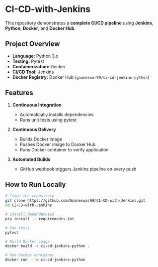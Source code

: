 # CI-CD-with-Jenkins

This repository demonstrates a **complete CI/CD pipeline** using **Jenkins**, **Python**, **Docker**, and **Docker Hub**.

## Project Overview

- **Language:** Python 3.x  
- **Testing:** Pytest  
- **Containerization:** Docker  
- **CI/CD Tool:** Jenkins  
- **Docker Registry:** Docker Hub (`gnaneswar99/ci-cd-jenkins-python`)

## Features

1. **Continuous Integration**  
   - Automatically installs dependencies  
   - Runs unit tests using pytest  

2. **Continuous Delivery**  
   - Builds Docker image  
   - Pushes Docker image to Docker Hub  
   - Runs Docker container to verify application  

3. **Automated Builds**  
   - GitHub webhook triggers Jenkins pipeline on every push  

## How to Run Locally

```bash
# Clone the repository
git clone https://github.com/Gnaneswar99/CI-CD-with-Jenkins.git
cd CI-CD-with-Jenkins

# Install dependencies
pip install -r requirements.txt

# Run tests
pytest

# Build Docker image
docker build -t ci-cd-jenkins-python .

# Run Docker container
docker run --rm ci-cd-jenkins-python
